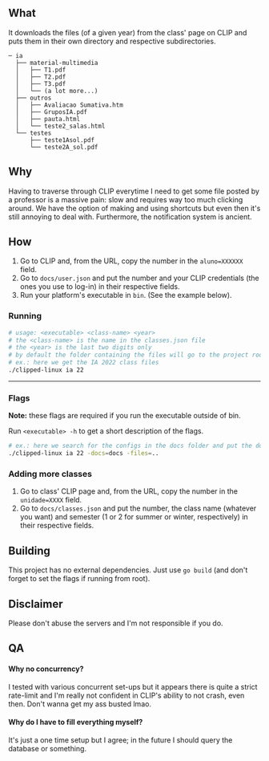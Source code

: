 ## What
It downloads the files (of a given year) from the class' page on CLIP and puts them in their own directory and respective subdirectories.
```
─ ia
  ├── material-multimedia
  │   ├── T1.pdf
  │   ├── T2.pdf
  │   ├── T3.pdf
  │   └── (a lot more...)
  ├── outros
  │   ├── Avaliacao Sumativa.htm
  │   ├── GruposIA.pdf
  │   ├── pauta.html
  │   └── teste2_salas.html
  └── testes
      ├── teste1Asol.pdf
      └── teste2A_sol.pdf
```
## Why
Having to traverse through CLIP everytime I need to get some file posted by a professor is a massive pain: slow and requires way too much clicking around. We have the option of making and using shortcuts but even then it's still annoying to deal with.
Furthermore, the notification system is ancient.

## How
1. Go to CLIP and, from the URL, copy the number in the `aluno=XXXXXX` field.
2. Go to `docs/user.json` and put the number and your CLIP credentials (the ones you use to log-in) in their respective fields.
3. Run your platform's executable in `bin`. (See the example below).

### Running
```bash
# usage: <executable> <class-name> <year>
# the <class-name> is the name in the classes.json file
# the <year> is the last two digits only
# by default the folder containing the files will go to the project root
# ex.: here we get the IA 2022 class files
./clipped-linux ia 22
```
---
### Flags
**Note:** these flags are required if you run the executable outside of bin.

Run `<executable> -h` to get a short description of the flags.
```bash
# ex.: here we search for the configs in the docs folder and put the downloaded files in the parent (..) directory 
./clipped-linux ia 22 -docs=docs -files=..
```

### Adding more classes
1. Go to class' CLIP page and, from the URL, copy the number in the `unidade=XXXX` field.
2. Go to `docs/classes.json` and put the number, the class name (whatever you want) and semester (1 or 2 for summer or winter, respectively) in their respective fields.

## Building
This project has no external dependencies. Just use `go build` (and don't forget to set the flags if running from root).

## Disclaimer
Please don't abuse the servers and I'm not responsible if you do.

## QA
#### Why no concurrency?
I tested with various concurrent set-ups but it appears there is quite a strict rate-limit and I'm really not confident in CLIP's ability to not crash, even then. Don't wanna get my ass busted lmao.

#### Why do I have to fill everything myself?
It's just a one time setup but I agree; in the future I should query the database or something.
